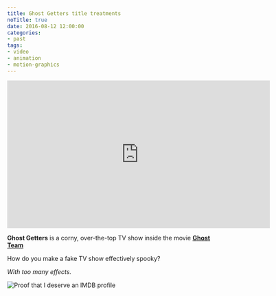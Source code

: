 ```yaml
---
title: Ghost Getters title treatments
noTitle: true
date: 2016-08-12 12:00:00
categories:
- past
tags:
- video
- animation
- motion-graphics
---
```

<div class="post-imagegroup"><div class="embeddedVideo-container"><div class="embeddedVideo video-16-9"><iframe src="https://player.vimeo.com/video/178645873?color=BDB7AD&title=0&byline=0&portrait=0" width="612" height="344" frameborder="0" webkitallowfullscreen mozallowfullscreen allowfullscreen></iframe></div></div></div>

**Ghost Getters** is a corny, over-the-top TV show inside the movie [**Ghost Team**](https://play.google.com/store/movies/details/Ghost_Team?id=Dlu-tpS_1DU)

How do you make a fake TV show effectively spooky?

_With too many effects._

![Proof that I deserve an IMDB profile](./images/ghost-getters-credit.png)
